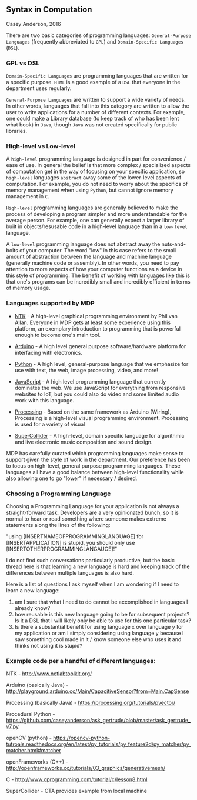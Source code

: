 ## Syntax in Computation
Casey Anderson, 2016

There are two basic categories of programming languages: `General-Purpose Languages` (frequently abbreviated to `GPL`) and `Domain-Specific Languages` (`DSL`).

### GPL vs DSL

`Domain-Specific Languages` are programming languages that are written for a specific purpose. `HTML` is a good example of a `DSL` that everyone in the department uses regularly.

`General-Purpose Languages` are written to support a wide variety of needs. In other words, languages that fall into this category are written to allow the user to write applications for a number of different contexts. For example, one could make a Library database (to keep track of who has been lent what book) in `Java`, though `Java` was not created specifically for public libraries.

### High-level vs Low-level

A `high-level` programming language is designed in part for convenience / ease of use. In general the belief is that more complex / specialized aspects of computation get in the way of focusing on your specific application, so `high-level` languages `abstract` away some of the lower-level aspects of computation. For example, you do not need to worry about the specifics of memory management when using `Python`, but cannot ignore memory management in `C`.

`High-level` programming languages are generally believed to make the process of developing a program simpler and more understandable for the average person. For example, one can generally expect a larger library of built in objects/resusable code in a high-level language than in a `low-level` language.

A `low-level` programming language does not abstract away the nuts-and-bolts of your computer. The word "low" in this case refers to the small amount of abstraction between the language and machine language (generally machine code or assembly). In other words, you need to pay attention to more aspects of how your computer functions as a device in this style of programming. The benefit of working with languages like this is that one's programs can be incredibly small and incredibly efficient in terms of memory usage.

### Languages supported by MDP

* [NTK](http://www.netlabtoolkit.org/) - A high-level graphical programming environment by Phil van Allan. Everyone in MDP gets at least some experience using this platform, an exemplary introduction to programming that is powerful enough to become one's main tool.

* [Arduino](https://www.arduino.cc/) - A high level general purpose software/hardware platform for interfacing with electronics.

* [Python](https://www.python.org/) - A high level, general-purpose language that we emphasize for use with text, the web, image processing, video, and more!

* [JavaScript](https://en.wikipedia.org/wiki/JavaScript) - A high level programming language that currently dominates the web. We use JavaScript for everything from responsive websites to IoT, but you could also do video and some limited audio work with this language.

* [Processing](https://processing.org/) - Based on the same framework as Arduino (Wiring), Processing is a high-level visual programming environment. Processing is used for a variety of visual

* [SuperCollider](https://supercollider.github.io/) - A high-level, domain specific language for algorithmic and live electronic music composition and sound design.

MDP has carefully curated which programming languages make sense to support given the style of work in the department. Our preference has been to focus on high-level, general purpose programming languages. These languages all have a good balance between high-level functionality while also allowing one to go "lower" if necessary / desired.

### Choosing a Programming Language

Choosing a Programming Language for your application is not always a straight-forward task. Developers are a very opinionated bunch, so it is normal to hear or read something where someone makes extreme statements along the lines of the following:

"using [INSERTNAMEOFPROGRAMMINGLANGUAGE] for [INSERTAPPLICATION] is stupid, you should only use [INSERTOTHERPROGRAMMINGLANGAUGE]!"

I do not find such conversations particularly productive, but the basic thread here is that learning a new language is hard and keeping track of the differences between multiple languages is also hard.

Here is a list of questions I ask myself when I am wondering if I need to learn a new language:

1. am I sure that what I need to do cannot be accomplished in languages I already know?
2. how reusable is this new language going to be for subsequent projects? Is it a DSL that I will likely only be able to use for this one particular task?
3. Is there a substantial benefit for using language x over language y for my application or am I simply considering using language y because I saw something cool made in it / know someone else who uses it and thinks not using it is stupid?

### Example code per a handful of different languages:

NTK - http://www.netlabtoolkit.org/

Arduino (basically Java) - http://playground.arduino.cc/Main/CapacitiveSensor?from=Main.CapSense

Processing (basically Java) - https://processing.org/tutorials/pvector/

Procedural Python - https://github.com/caseyanderson/ask_gertrude/blob/master/ask_gertrude_v7.py

openCV (python) - https://opencv-python-tutroals.readthedocs.org/en/latest/py_tutorials/py_feature2d/py_matcher/py_matcher.html#matcher

openFrameworks (C++) - http://openframeworks.cc/tutorials/03_graphics/generativemesh/

C - http://www.cprogramming.com/tutorial/c/lesson8.html

SuperCollider - CTA provides example from local machine
